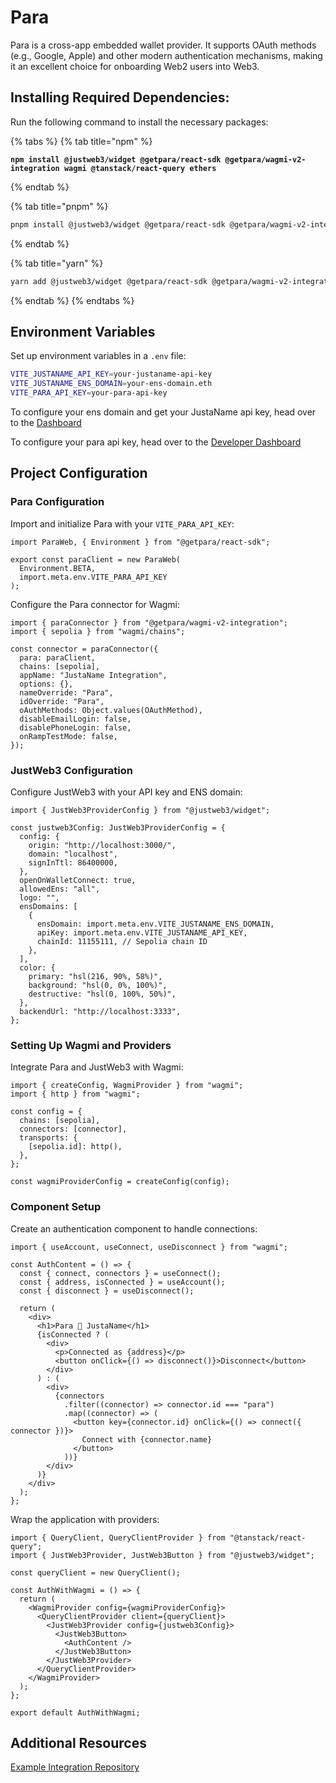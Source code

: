 # Para

Para is a cross-app embedded wallet provider. It supports OAuth methods (e.g., Google, Apple) and other modern authentication mechanisms, making it an excellent choice for onboarding Web2 users into Web3.

## Installing Required Dependencies:

Run the following command to install the necessary packages:

{% tabs %}
{% tab title="npm" %}
<pre class="language-bash"><code class="lang-bash"><strong>npm install @justweb3/widget @getpara/react-sdk @getpara/wagmi-v2-integration wagmi @tanstack/react-query ethers
</strong></code></pre>
{% endtab %}

{% tab title="pnpm" %}
```bash
pnpm install @justweb3/widget @getpara/react-sdk @getpara/wagmi-v2-integration wagmi @tanstack/react-query ethers
```
{% endtab %}

{% tab title="yarn" %}
```bash
yarn add @justweb3/widget @getpara/react-sdk @getpara/wagmi-v2-integration wagmi @tanstack/react-query ethers
```
{% endtab %}
{% endtabs %}

## Environment Variables

Set up environment variables in a `.env` file:

```bash
VITE_JUSTANAME_API_KEY=your-justaname-api-key
VITE_JUSTANAME_ENS_DOMAIN=your-ens-domain.eth
VITE_PARA_API_KEY=your-para-api-key
```

To configure your ens domain and get your JustaName api key, head over to the [Dashboard](https://dashboard.justaname.id)

To configure your para api key, head over to the [Developer Dashboard](https://developer.getpara.com/)

## Project Configuration

### Para Configuration

Import and initialize Para with your `VITE_PARA_API_KEY`:

```tsx
import ParaWeb, { Environment } from "@getpara/react-sdk";

export const paraClient = new ParaWeb(
  Environment.BETA,
  import.meta.env.VITE_PARA_API_KEY
);
```

Configure the Para connector for Wagmi:

```tsx
import { paraConnector } from "@getpara/wagmi-v2-integration";
import { sepolia } from "wagmi/chains";

const connector = paraConnector({
  para: paraClient,
  chains: [sepolia],
  appName: "JustaName Integration",
  options: {},
  nameOverride: "Para",
  idOverride: "Para",
  oAuthMethods: Object.values(OAuthMethod),
  disableEmailLogin: false,
  disablePhoneLogin: false,
  onRampTestMode: false,
});
```

### JustWeb3 Configuration

Configure JustWeb3 with your API key and ENS domain:

```tsx
import { JustWeb3ProviderConfig } from "@justweb3/widget";

const justweb3Config: JustWeb3ProviderConfig = {
  config: {
    origin: "http://localhost:3000/",
    domain: "localhost",
    signInTtl: 86400000,
  },
  openOnWalletConnect: true,
  allowedEns: "all",
  logo: "",
  ensDomains: [
    {
      ensDomain: import.meta.env.VITE_JUSTANAME_ENS_DOMAIN,
      apiKey: import.meta.env.VITE_JUSTANAME_API_KEY,
      chainId: 11155111, // Sepolia chain ID
    },
  ],
  color: {
    primary: "hsl(216, 90%, 58%)",
    background: "hsl(0, 0%, 100%)",
    destructive: "hsl(0, 100%, 50%)",
  },
  backendUrl: "http://localhost:3333",
};
```

### Setting Up Wagmi and Providers

Integrate Para and JustWeb3 with Wagmi:

```tsx
import { createConfig, WagmiProvider } from "wagmi";
import { http } from "wagmi";

const config = {
  chains: [sepolia],
  connectors: [connector],
  transports: {
    [sepolia.id]: http(),
  },
};

const wagmiProviderConfig = createConfig(config);
```

### Component Setup

Create an authentication component to handle connections:

```tsx
import { useAccount, useConnect, useDisconnect } from "wagmi";

const AuthContent = () => {
  const { connect, connectors } = useConnect();
  const { address, isConnected } = useAccount();
  const { disconnect } = useDisconnect();

  return (
    <div>
      <h1>Para 🤝 JustaName</h1>
      {isConnected ? (
        <div>
          <p>Connected as {address}</p>
          <button onClick={() => disconnect()}>Disconnect</button>
        </div>
      ) : (
        <div>
          {connectors
            .filter((connector) => connector.id === "para")
            .map((connector) => (
              <button key={connector.id} onClick={() => connect({ connector })}>
                Connect with {connector.name}
              </button>
            ))}
        </div>
      )}
    </div>
  );
};
```

Wrap the application with providers:

```tsx
import { QueryClient, QueryClientProvider } from "@tanstack/react-query";
import { JustWeb3Provider, JustWeb3Button } from "@justweb3/widget";

const queryClient = new QueryClient();

const AuthWithWagmi = () => {
  return (
    <WagmiProvider config={wagmiProviderConfig}>
      <QueryClientProvider client={queryClient}>
        <JustWeb3Provider config={justweb3Config}>
          <JustWeb3Button>
            <AuthContent />
          </JustWeb3Button>
        </JustWeb3Provider>
      </QueryClientProvider>
    </WagmiProvider>
  );
};

export default AuthWithWagmi;
```

## Additional Resources

[Example Integration Repository](https://github.com/JustaName-Integrations/justaname-capsule-example)
